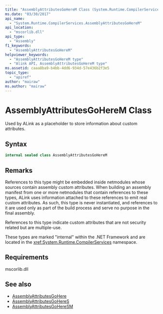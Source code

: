 ```yaml
---
title: "AssemblyAttributesGoHereM Class (System.Runtime.CompilerServices)"
ms.date: "03/30/2017"
api_name: 
  - "System.Runtime.CompilerServices.AssemblyAttributesGoHereM"
api_location:
  - "mscorlib.dll"
api_type: 
  - "Assembly"
f1_keywords: 
  - "AssemblyAttributesGoHereM"
helpviewer_keywords: 
  - "AssemblyAttributesGoHereM type"
  - "Alink API, AssemblyAttributesGoHereM type"
ms.assetid: caaa8ba9-b4bb-4dd6-934d-57e436b2f3e5
topic_type: 
  - "apiref"
author: "mairaw"
ms.author: "mairaw"
---
```

# AssemblyAttributesGoHereM Class

Used by ALink as a placeholder to store information about custom attributes.

## Syntax

```csharp
internal sealed class AssemblyAttributesGoHereM
```

## Remarks

References to this type might be embedded inside netmodules whose sources contain assembly custom attributes. When building an assembly manifest from one or more netmodules that contain references to these types, ALink uses information attached to these references to emit real custom attributes. As such, this type is never instantiated, and references to it are used only as part of the build process and serve no purpose in the final assembly.

References to this type indicate custom attributes that are not security related but are multiple-use.

These types are marked "internal" within the .NET Framework and are located in the <xref:System.Runtime.CompilerServices> namespace.

## Requirements

mscorlib.dll

## See also

- [AssemblyAttributesGoHere](assemblyattributesgohere.md)
- [AssemblyAttributesGoHereS](assemblyattributesgoheres.md)
- [AssemblyAttributesGoHereSM](assemblyattributesgoheresm.md)
